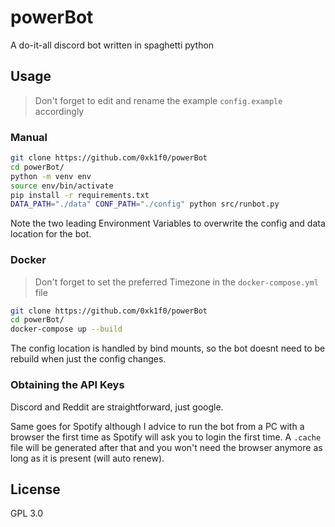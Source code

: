 # powerBot

A do-it-all discord bot written in spaghetti python

## Usage

> Don't forget to edit and rename the example `config.example` accordingly

### Manual

```bash
git clone https://github.com/0xk1f0/powerBot
cd powerBot/
python -m venv env
source env/bin/activate
pip install -r requirements.txt
DATA_PATH="./data" CONF_PATH="./config" python src/runbot.py
```

Note the two leading Environment Variables to overwrite the config and data
location for the bot.

### Docker

> Don't forget to set the preferred Timezone in the `docker-compose.yml` file

```bash
git clone https://github.com/0xk1f0/powerBot
cd powerBot/
docker-compose up --build
```

The config location is handled by bind mounts, so the bot doesnt need to be rebuild when
just the config changes.

### Obtaining the API Keys

Discord and Reddit are straightforward, just google.

Same goes for Spotify although I advice to run the bot from a PC with a browser the first time as Spotify will ask you to login the first time.
A `.cache` file will be generated after that and you won't need the browser anymore as long as it is present (will auto renew).

## License

GPL 3.0
